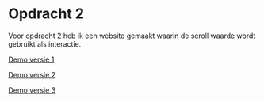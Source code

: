 # Opdracht 2

Voor opdracht 2 heb ik een website gemaakt waarin de scroll waarde wordt gebruikt als interactie.

[Demo versie 1](v01/)

[Demo versie 2](v02/)

[Demo versie 3](v03/)
